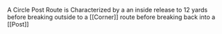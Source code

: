 A Circle Post Route is Characterized by a an inside release to 12 yards before breaking outside to a [[Corner]] route before breaking back into a [[Post]]